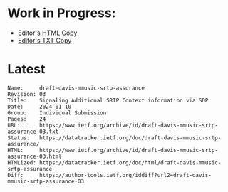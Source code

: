 # Work in Progress:
* [Editor's HTML Copy](https://kyzer-davis.github.io/srtp-assurance-rfc-draft/draft-davis-valverde-srtp-assurance.html)
* [Editor's TXT Copy](https://kyzer-davis.github.io/srtp-assurance-rfc-draft/draft-davis-valverde-srtp-assurance.txt)

# Latest
```
Name:     draft-davis-mmusic-srtp-assurance
Revision: 03
Title:    Signaling Additional SRTP Context information via SDP
Date:     2024-01-10
Group:    Individual Submission
Pages:    24
URL:      https://www.ietf.org/archive/id/draft-davis-mmusic-srtp-assurance-03.txt
Status:   https://datatracker.ietf.org/doc/draft-davis-mmusic-srtp-assurance/
HTML:     https://www.ietf.org/archive/id/draft-davis-mmusic-srtp-assurance-03.html
HTMLized: https://datatracker.ietf.org/doc/html/draft-davis-mmusic-srtp-assurance
Diff:     https://author-tools.ietf.org/iddiff?url2=draft-davis-mmusic-srtp-assurance-03
```

